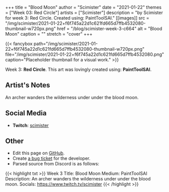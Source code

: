 +++
title =       "Blood Moon"
author =      "Scimister"
date =        "2021-01-22"
themes =      ["Week 03: Red Circle"]
artists =     ["Scimister"]
description = "by Scimister for week 3: Red Circle. Created using: PaintToolSAI."
[[images]]
      src = "/img/scimister/2021-01-22+f6f745a22d1c621fd665d7ffb4532080-thumbnail-w720px.png"
      href = "/blog/scimister-week-3-c664"
      alt = "Blood Moon"
      caption = ""
      stretch = "cover"
+++


{{< fancybox path="/img/scimister/2021-01-22+f6f745a22d1c621fd665d7ffb4532080-thumbnail-w720px.png" file="/img/scimister/2021-01-22+f6f745a22d1c621fd665d7ffb4532080.png" caption="Placeholder thumbnail for a visual work." >}}


Week 3: **Red Circle**. This art was lovingly created using: **PaintToolSAI**.

## Artist's Notes

An archer wanders the wilderness under under the blood moon.

## Social Media

- **Twitch**: <a href='https://twitch.tv/scimister' target='_blank'>scimister</a>

## Other

- Edit this page on [GitHub](https://github.com/teaminkling/web-refresh/edit/main/content/blog/scimister-week-3-c664.md).
- Create [a bug ticket](https://github.com/teaminkling/web-refresh/issues/new?assignees=&labels=bug&template=problem-report.md&title=) for the developer.
- Parsed source from Discord is as follows:

{{< highlight txt >}}
Week 3
Title: Blood Moon
Medium: PaintToolSAI
Description: An archer wanders the wilderness under under the blood moon.
Socials: https://www.twitch.tv/scimister
{{< /highlight >}}